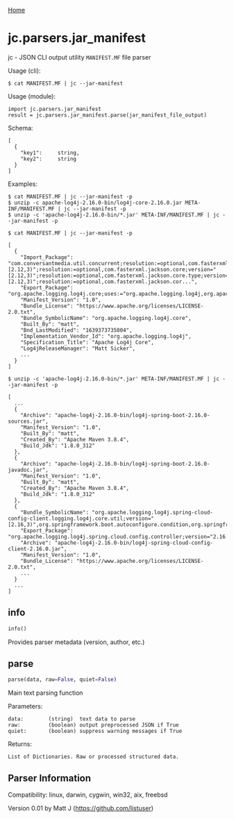 [Home](https://kellyjonbrazil.github.io/jc/)

# jc.parsers.jar_manifest
jc - JSON CLI output utility `MANIFEST.MF` file parser

Usage (cli):

    $ cat MANIFEST.MF | jc --jar-manifest

Usage (module):

    import jc.parsers.jar_manifest
    result = jc.parsers.jar_manifest.parse(jar_manifest_file_output)

Schema:

    [
      {
        "key1":     string,
        "key2":     string
      }
    ]

Examples:

    $ cat MANIFEST.MF | jc --jar-manifest -p
    $ unzip -c apache-log4j-2.16.0-bin/log4j-core-2.16.0.jar META-INF/MANIFEST.MF | jc --jar-manifest -p
    $ unzip -c 'apache-log4j-2.16.0-bin/*.jar' META-INF/MANIFEST.MF | jc --jar-manifest -p

    $ cat MANIFEST.MF | jc --jar-manifest -p

    [
      {
        "Import_Package": "com.conversantmedia.util.concurrent;resolution:=optional,com.fasterxml.jackson.annotation;version="[2.12,3)";resolution:=optional,com.fasterxml.jackson.core;version="[2.12,3)";resolution:=optional,com.fasterxml.jackson.core.type;version="[2.12,3)";resolution:=optional,com.fasterxml.jackson.cor...",
        "Export_Package": "org.apache.logging.log4j.core;uses:="org.apache.logging.log4j,org.apache.logging.log4j.core.config,org.apache.logging.log4j.core.impl,org.apache.logging.log4j.core.layout,org.apache.logging.log4j.core.time,org.apache.logging.log4j.message,org.apache.logging.log4j.spi,org.apache.logging.log4j.status...",
        "Manifest_Version": "1.0",
        "Bundle_License": "https://www.apache.org/licenses/LICENSE-2.0.txt",
        "Bundle_SymbolicName": "org.apache.logging.log4j.core",
        "Built_By": "matt",
        "Bnd_LastModified": "1639373735804",
        "Implementation_Vendor_Id": "org.apache.logging.log4j",
        "Specification_Title": "Apache Log4j Core",
        "Log4jReleaseManager": "Matt Sicker",
        ...
      }
    ]

    $ unzip -c 'apache-log4j-2.16.0-bin/*.jar' META-INF/MANIFEST.MF | jc --jar-manifest -p

    [
      ...
      {
        "Archive": "apache-log4j-2.16.0-bin/log4j-spring-boot-2.16.0-sources.jar",
        "Manifest_Version": "1.0",
        "Built_By": "matt",
        "Created_By": "Apache Maven 3.8.4",
        "Build_Jdk": "1.8.0_312"
      },
      {
        "Archive": "apache-log4j-2.16.0-bin/log4j-spring-boot-2.16.0-javadoc.jar",
        "Manifest_Version": "1.0",
        "Built_By": "matt",
        "Created_By": "Apache Maven 3.8.4",
        "Build_Jdk": "1.8.0_312"
      },
      {
        "Bundle_SymbolicName": "org.apache.logging.log4j.spring-cloud-config-client.logging.log4j.core.util;version="[2.16,3)",org.springframework.boot.autoconfigure.condition,org.springframework.cloud.context.environment,org.springframework.context,org.springframework.stereotype",
        "Export_Package": "org.apache.logging.log4j.spring.cloud.config.controller;version="2.16.0"ient",
        "Archive": "apache-log4j-2.16.0-bin/log4j-spring-cloud-config-client-2.16.0.jar",
        "Manifest_Version": "1.0",
        "Bundle_License": "https://www.apache.org/licenses/LICENSE-2.0.txt",
        ...
      }
      ...
    ]


## info
```python
info()
```
Provides parser metadata (version, author, etc.)

## parse
```python
parse(data, raw=False, quiet=False)
```

Main text parsing function

Parameters:

    data:        (string)  text data to parse
    raw:         (boolean) output preprocessed JSON if True
    quiet:       (boolean) suppress warning messages if True

Returns:

    List of Dictionaries. Raw or processed structured data.

## Parser Information
Compatibility:  linux, darwin, cygwin, win32, aix, freebsd

Version 0.01 by Matt J (https://github.com/listuser)
